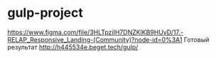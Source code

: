 # gulp-project
https://www.figma.com/file/3HLTpziIH7DNZKlKB9HUvD/17.-RELAP_Responsive_Landing-(Community)?node-id=0%3A1
Готовый результат http://h445534e.beget.tech/gulp/
